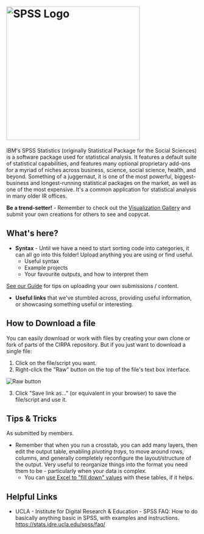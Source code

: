 # <img src="https://webcms.colostate.edu/ramtech/media/sites/136/2017/02/SPSS-transparent-web-banner.png" alt="SPSS Logo" title="SPSS" width="350"/>

IBM's SPSS Statistics (originally Statistical Package for the Social Sciences) is a software package used for statistical analysis. It features a default suite of statistical capabilities, and features many optional proprietary add-ons for a myriad of niches across business, science, social science, health, and beyond. Something of a juggernaut, it is one of the most powerful, biggest-business and longest-running statistical packages on the market, as well as one of the most expensive. It's a common application for statistical analysis in many older IR offices.

**Be a trend-setter!** - Remember to check out the [Visualization Gallery](https://github.com/Sopwith/IR/tree/master/Visualization%20Gallery) and submit your own creations for others to see and copycat.

## What's here?
* **Syntax** - Until we have a need to start sorting code into categories, it can all go into this folder! Upload anything you are using or find useful.
  * Useful syntax
  * Example projects
  * Your favourite outputs, and how to interpret them

[See our Guide](https://github.com/Sopwith/IR/blob/master/Guide.md#how-to-contribute-your-own-creations) for tips on uploading your own submissions / content. 

* **Useful links** that we've stumbled across, providing useful information, or showcasing something useful or interesting.

## How to Download a file
You can easily download or work with files by creating your own clone or fork of parts of the CIRPA repository. But if you just want to download a single file:
1. Click on the file/script you want.
2. Right-click the "Raw" button on the top of the file's text box interface.

![Raw button](https://www.dropbox.com/s/fyt1qz0qeqjn0vf/GitHub-RawButton.png?raw=1)

3. Click "Save link as..." (or equivalent in your browser) to save the file/script and use it.

## Tips & Tricks
As submitted by members.
* Remember that when you run a crosstab, you can add many layers, then edit the output table, enabling *pivoting trays*, to move around rows, columns, and generally completely reconfigure the layout/structure of the output. Very useful to reorganize things into the format you need them to be - particularly when your data is complex.
  * You can [use Excel to "fill down" values](https://github.com/Sopwith/IR/tree/master/Excel%20%26%20Visual%20Basic#tips-and-tricks) with these tables, if it helps.

## Helpful Links
* UCLA - Institute for Digital Research & Education - SPSS FAQ: How to do basically anything basic in SPSS, with examples and instructions. https://stats.idre.ucla.edu/spss/faq/
